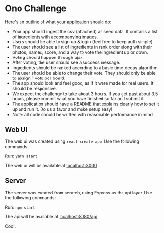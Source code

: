 # Ono Challenge

Here's an outline of what your application should do:

- Your app should ingest the csv (attached) as seed data. It contains a list of ingredients with accompanying images.
- Users should be able to sign up & login (feel free to keep auth simple).
- The user should see a list of ingredients in rank order along with their photos, names, score, and a way to vote the ingredient up or down.
- Voting should happen through ajax.
- After voting, the user should see a success message.
- Ingredients should be ranked according to a basic time-decay algorithm
- The user should be able to change their vote. They should only be able to assign 1 vote per board.
- The app should look and feel good, as if it were made for real users. It should be responsive.
- We expect the challenge to take about 3 hours. If you get past about 3.5 hours, please commit what you have finished so far and submit it.
- The application should have a README that explains clearly how to set it up and run it. Do us a favor and make setup easy!
- Note: all code should be written with reasonable performance in mind

## Web UI

The web ui was created using `react-create-app`. Use the following commands:

Run: `yarn start`

The web ui will be available at [localhost:3000](http://localhost:3000)

## Server

The server was created from scratch, using Express as the api layer. Use the following commands:

Run: `npm start`

The api will be available at [localhost:8080/api](http://localhost:8080/api)

Cool.